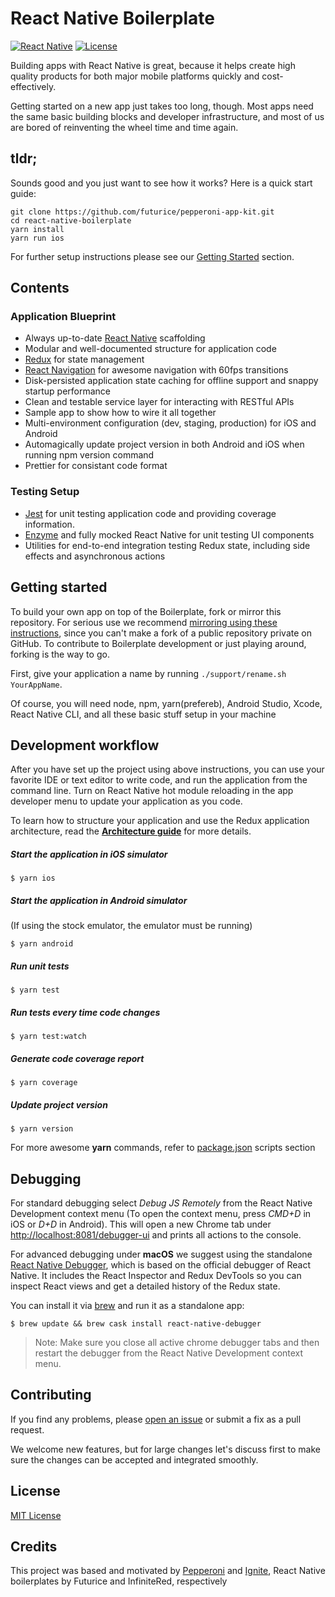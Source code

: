 React Native Boilerplate
===

[![React Native](https://img.shields.io/badge/react%20native-0.55.2-brightgreen.svg)](https://github.com/facebook/react-native)
[![License](https://img.shields.io/github/license/mashape/apistatus.svg?maxAge=2592000)](https://github.com/futurice/pepperoni-app-kit/blob/master/LICENSE)

Building apps with React Native is great, because it helps create high quality products for both major mobile platforms quickly and cost-effectively.

Getting started on a new app just takes too long, though. Most apps need the same basic building blocks and developer infrastructure, and most of us are bored of reinventing the wheel time and time again.

## tldr;

Sounds good and you just want to see how it works? Here is a quick start guide:

```
git clone https://github.com/futurice/pepperoni-app-kit.git
cd react-native-boilerplate
yarn install
yarn run ios
```

For further setup instructions please see our [Getting Started](#getting-started) section.

## Contents

### Application Blueprint

* Always up-to-date [React Native](https://facebook.github.io/react-native/) scaffolding
* Modular and well-documented structure for application code
* [Redux](http://redux.js.org/) for state management
* [React Navigation](https://reactnavigation.org/) for awesome navigation with 60fps transitions
* Disk-persisted application state caching for offline support and snappy startup performance
* Clean and testable service layer for interacting with RESTful APIs
* Sample app to show how to wire it all together
* Multi-environment configuration (dev, staging, production) for iOS and Android
* Automagically update project version in both Android and iOS when running npm version command
* Prettier for consistant code format

### Testing Setup

* [Jest](https://facebook.github.io/jest/) for unit testing application code and providing coverage information.
* [Enzyme](https://github.com/airbnb/enzyme) and fully mocked React Native for unit testing UI components
* Utilities for end-to-end integration testing Redux state, including side effects and asynchronous actions

## Getting started

To build your own app on top of the Boilerplate, fork or mirror this repository. For serious use we recommend [mirroring using these instructions](https://help.github.com/articles/duplicating-a-repository/), since you can't make a fork of a public repository private on GitHub. To contribute to Boilerplate development or just playing around, forking is the way to go.

First, give your application a name by running `./support/rename.sh YourAppName`.

Of course, you will need node, npm, yarn(prefereb), Android Studio, Xcode, React Native CLI, and all these basic stuff setup in your machine

## Development workflow

After you have set up the project using above instructions, you can use your favorite IDE or text editor to write code, and run the application from the command line. Turn on React Native hot module reloading in the app developer menu to update your application as you code.

To learn how to structure your application and use the Redux application architecture, read the **[Architecture guide](docs/ARCHITECTURE.md)** for more details.

##### Start the application in iOS simulator
```
$ yarn ios
```

##### Start the application in Android simulator
(If using the stock emulator, the emulator must be running)
```
$ yarn android
```

##### Run unit tests
```
$ yarn test
```

##### Run tests every time code changes
```
$ yarn test:watch
```

##### Generate code coverage report
```
$ yarn coverage
```

##### Update project version
```
$ yarn version
```

For more awesome **yarn** commands, refer to [package.json](package.json) scripts section

## Debugging

For standard debugging select *Debug JS Remotely* from the React Native Development context menu (To open the context menu, press *CMD+D* in iOS or *D+D* in Android). This will open a new Chrome tab under [http://localhost:8081/debugger-ui](http://localhost:8081/debugger-ui) and prints all actions to the console.

For advanced debugging under **macOS** we suggest using the standalone [React Native Debugger](https://github.com/jhen0409/react-native-debugger), which is based on the official debugger of React Native.
It includes the React Inspector and Redux DevTools so you can inspect React views and get a detailed history of the Redux state.

You can install it via [brew](https://brew.sh/) and run it as a standalone app:
```
$ brew update && brew cask install react-native-debugger
```
> Note: Make sure you close all active chrome debugger tabs and then restart the debugger from the React Native Development context menu.

## Contributing

If you find any problems, please [open an issue](https://github.com/KalebPortillo/react-native-boilerplate/issues/new) or submit a fix as a pull request.

We welcome new features, but for large changes let's discuss first to make sure the changes can be accepted and integrated smoothly.

## License

[MIT License](LICENSE)

## Credits

This project was based and motivated by [Pepperoni](https://github.com/futurice/pepperoni-app-kit) and [Ignite](https://github.com/infinitered/ignite-ir-boilerplate), React Native boilerplates by Futurice and InfiniteRed, respectively
